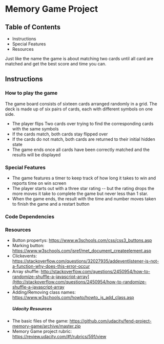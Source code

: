 # Memory Game Project
## Table of Contents
- Instructions
- Special Features
- Resources


Just like the name the game is about matching two cards until all card are matched and get the best score and time you can.
 
 
## Instructions
 
 
 ### How to play the game
 The game board consists of sixteen cards arranged randomly in a grid. The deck is made up of six pairs of cards, each with different symbols on one side.
 -   The player flips Two cards over trying to find the corresponding cards with the same symbols
-   If the cards match, both cards stay flipped over
-   If the cards do not match, both cards are returned to their initial hidden state
-   The game ends once all cards have been correctly matched and the results will be displayed

### Special Features
-   The game features a timer to keep track of how long it takes to win and reports time on win screen
-   The player starts out with a three star rating -- but the rating drops the more moves it take to complete the game but never less than 1 star.
-   When the game ends, the result with the  time and number moves taken to finish the game and a restart button
 ### Code Dependencies
 
 ### Resources
 
 - Button propertys:
  https://www.w3schools.com/css/css3_buttons.asp
 - Marking button: 
 https://www.w3schools.com/jsref/met_document_createelement.asp
 - Clickevents:
  https://stackoverflow.com/questions/32027935/addeventlistener-is-not-a-function-why-does-this-error-occur
 - Array shuffle:
http://stackoverflow.com/questions/2450954/how-to-randomize-shuffle-a-javascript-array](http://stackoverflow.com/questions/2450954/how-to-randomize-shuffle-a-javascript-array
- Adding/Removing class names:
  https://www.w3schools.com/howto/howto_js_add_class.asp 
  ##### Udacity Resources
 - The basic files of the game:
https://github.com/udacity/fend-project-memory-game/archive/master.zip
- Memory Game project rubric: https://review.udacity.com/#!/rubrics/591/view
